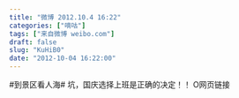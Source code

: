 ```yaml
---
title: "微博 2012.10.4 16:22"
categories: ["嘀咕"]
tags: ["来自微博 weibo.com"]
draft: false
slug: "KuHiB0"
date: "2012-10-04 16:22:00"
---
```


<p>#到景区看人海# 坑，国庆选择上班是正确的决定！！ O网页链接 ​​​​</p>
